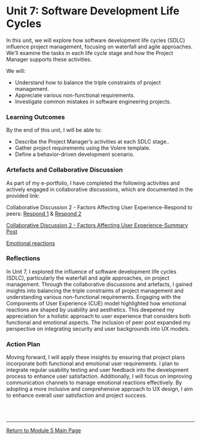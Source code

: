 # Unit 7: Software Development Life Cycles

In this unit, we will explore how software development life cycles (SDLC) influence project management, focusing on waterfall and agile approaches. We'll examine the tasks in each life cycle stage and how the Project Manager supports these activities.

We will:
 - Understand how to balance the triple constraints of project management.
 - Appreciate various non-functional requirements.
 - Investigate common mistakes in software engineering projects.

### Learning Outcomes
By the end of this unit, I will be able to:
 - Describe the Project Manager’s activities at each SDLC stage.. 
 - Gather project requirements using the Volere template.
 - Define a behavior-driven development scenario.

### Artefacts and Collaborative Discussion 
As part of my e-portfolio, I have completed the following activities and actively engaged in collaborative discussions, which are documented in the provided link:

Collaborative Discussion 2 - Factors Affecting User Experience-Respond to peers: [Respond 1](SEPM_Unit07_Respond1.pdf) & [Respond 2](SEPM_Unit07_Respond2.pdf)

[Collaborative Discussion 2 - Factors Affecting User Experience-Summary Post](SEPM_Unit07_Summary.pdf)

[Emotional reactions](SEPM_Unit07_Activity.md)

### Reflections
In Unit 7, I explored the influence of software development life cycles (SDLC), particularly the waterfall and agile approaches, on project management. Through the collaborative discussions and artefacts, I gained insights into balancing the triple constraints of project management and understanding various non-functional requirements. Engaging with the Components of User Experience (CUE) model highlighted how emotional reactions are shaped by usability and aesthetics. This deepened my appreciation for a holistic approach to user experience that considers both functional and emotional aspects. The inclusion of peer post expanded my perspective on integrating security and user backgrounds into UX models.

### Action Plan
Moving forward, I will apply these insights by ensuring that project plans incorporate both functional and emotional user requirements. I plan to integrate regular usability testing and user feedback into the development process to enhance user satisfaction. Additionally, I will focus on improving communication channels to manage emotional reactions effectively. By adopting a more inclusive and comprehensive approach to UX design, I aim to enhance overall user satisfaction and project success.

<br><br>

---

[Return to Module 5 Main Page](SEPM_main.md)
